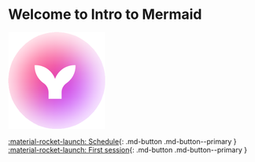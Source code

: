 # Welcome to Intro to Mermaid

![The Mermaid logo](mermaid_logo_50.png)

[:material-rocket-launch: Schedule](schedule.md){: .md-button .md-button--primary }
[:material-rocket-launch: First session](sessions/first_experience.md){: .md-button .md-button--primary }

